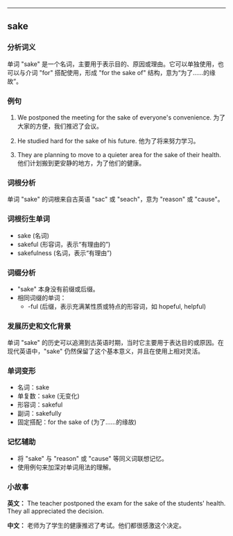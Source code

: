 
---------------
## sake
### 分析词义
单词 "sake" 是一个名词，主要用于表示目的、原因或理由。它可以单独使用，也可以与介词 "for" 搭配使用，形成 "for the sake of" 结构，意为“为了……的缘故”。

### 例句
1. We postponed the meeting for the sake of everyone's convenience.
   为了大家的方便，我们推迟了会议。
   
2. He studied hard for the sake of his future.
   他为了将来努力学习。

3. They are planning to move to a quieter area for the sake of their health.
   他们计划搬到更安静的地方，为了他们的健康。

### 词根分析
单词 "sake" 的词根来自古英语 "sac" 或 "seach"，意为 "reason" 或 "cause"。

### 词根衍生单词
- sake (名词)
- sakeful (形容词，表示“有理由的”)
- sakefulness (名词，表示“有理由”)

### 词缀分析
- "sake" 本身没有前缀或后缀。
- 相同词缀的单词：
  - -ful (后缀，表示充满某性质或特点的形容词，如 hopeful, helpful)

### 发展历史和文化背景
单词 "sake" 的历史可以追溯到古英语时期，当时它主要用于表达目的或原因。在现代英语中，"sake" 仍然保留了这个基本意义，并且在使用上相对灵活。

### 单词变形
- 名词：sake
- 单复数：sake (无变化)
- 形容词：sakeful
- 副词：sakefully
- 固定搭配：for the sake of (为了……的缘故)

### 记忆辅助
- 将 "sake" 与 "reason" 或 "cause" 等同义词联想记忆。
- 使用例句来加深对单词用法的理解。

### 小故事
**英文：** The teacher postponed the exam for the sake of the students' health. They all appreciated the decision.

**中文：** 老师为了学生的健康推迟了考试。他们都很感激这个决定。

